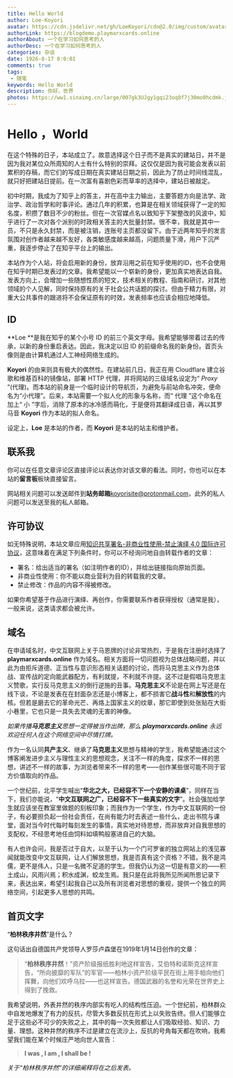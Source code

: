 ```yaml
---
title: Hello World
author: Loe-Koyori
avatar: https://cdn.jsdelivr.net/gh/LoeKoyori/cdn@2.0/img/custom/avatar.png
authorLink: https://blogdemo.playmarxcards.online
authorAbout: 一个在学习如何思考的人
authorDesc: 一个在学习如何思考的人
categories: 杂谈
date: 1926-8-17 0:0:01
comments: true
tags: 
 - 随笔
keywords: Hello World
description: 你好，世界
photos: https://ww1.sinaimg.cn/large/007gk3UJgy1gqi23oq8f7j30mo0hcdmk.jpg
---
```

# Hello ，World

在这个特殊的日子，本站成立了。故意选择这个日子而不是真实的建站日，并不是因为我对某位众所周知的人士有什么特别的崇拜。这仅仅是因为我可能会发表以前累积的存稿，而它们的写成日期在真实建站日期之前，因此为了防止时间线混乱，就只好把建站日提前。在一次富有喜剧色彩而草率的选择中，建站日被敲定。

初中时期，我成为了知乎上的答主，并在高中主力输出，主要答题方向是法学、政治学、政治哲学和时事评论。通过几年的积累，也算是在相关领域获得了一定的知名度，积攒了数目不少的粉丝。但在一次官媒点名以致知乎下架整改的风波中，知乎进行了一次对各个派别的时政相关答主的大批量封禁。很不幸，我就是其中一员，不只是永久封禁，而是被注销，连账号主页都没留下。由于近两年知乎的发言氛围对创作者越来越不友好，各类敏感度越来越高，问题质量下滑，用户下沉严重，我逐步停止了在知乎平台上的输出。

本站作为个人站，将会启用新的身份，放弃沿用之前在知乎使用的ID，也不会使用在知乎时期已发表过的文章。我希望能以一个崭新的身份，更加真实地表达自我。发表方向上，会增加一些随想性质的短文，技术相关的教程、指南和研讨，对其他领域的个人见解，同时保持原有的关于社会公共话题的探讨。但由于精力有限，对重大公共事件的跟进将不会保证原有的时效，发表频率也应该会相应地降低。

## ID

**Loe **是我在知乎的某个小号 ID 的前三个英文字母。我希望能够带着过去的传承，以新的身份重启表达。因此，我决定以旧 ID 的前缀命名我的新身份。首页头像则是由计算机通过人工神经网络生成的。

**Koyori** 的由来则具有极大的偶然性。在建站前几日，我正在用 Cloudflare 建立谷歌和维基百科的镜像站，部署 HTTP 代理，并将网站的三级域名设定为“ *Proxy* ”(代理)。而本站的前身是一个临时设计的导航页，为避免与前站命名冲突，便命名为“小代理”。后来，本站需要一个拟人化的形象与名称，而“ 代理 ”这个命名在加上“ 小 ”字后，消除了原本的冰冷感而萌化，于是便将其翻译成日语，再以其罗马音 **Koyori** 作为本站的拟人命名。

设定上，**Loe** 是本站的作者，而 **Koyori** 是本站的站主和维护者。


## 联系我

你可以在任意文章评论区直接评论以表达你对该文章的看法。同时，你也可以在本站的**留言板**板块直接留言。

网站相关问题可以发送邮件到**站务邮箱**koyorisite@protonmail.com，此外的私人问题可以发送至我的私人邮箱。

## 许可协议

如无特殊说明，本站文章应用[知识共享署名-非商业性使用-禁止演绎 4.0 国际许可协议](https://creativecommons.org/licenses/by-nc-nd/4.0/deed.zh)，这意味着在满足下列条件时，你可以不经询问地自由转载作者的文章：

- 署名：给出适当的署名（如注明作者的ID），并给出链接指向原始页面。
- 非商业性使用：你不能以商业营利为目的转载我的文章。
- 禁止修改：作品的内容不得被修改。

如果你希望基于作品进行演绎、再创作，你需要联系作者获得授权（通常是我），一般来说，这类请求都会被允许。

## 域名

在申请域名时，中文互联网上关于马恩牌的讨论非常热烈，于是我在注册时选择了 **playmarxcards.online** 作为域名。相关方面将一切问题视为总体战略问题，并以此为由拒斥道德、正当性与意识形态相关话题的讨论，而将马克思主义作为总体战、宣传战的定向能武器配方，有利就提，不利就不许提。这不过是假唱马克思主义赞歌，实行反马克思主义的倒行逆施的丑事。**马克思主义**不论是在网上写还是在线下谈，不论是发表在在封面杂志还是小博客上，都不损害它**战斗性**和**解放性**的内核。但若是磨去它的革命光芒、再烙上国家主义的纹章，那它即使到处张贴在大街小巷里，它也只是一具失去灵魂的无害的神像。

*如果传播**马克思主义**思想一定得被当作出牌，那么 **playmarxcards.online** 永远欢迎任何人在这个网络空间中尽情打牌。*

作为一名认同**共产主义**、继承了**马克思主义**思想与精神的学生，我希望能通过这个博客阐发进步主义与理性主义的思想观念，关注不一样的角度，探求不一样的思想，讲述不一样的故事，为浏览者带来不一样的思考——创作某些很可能不同于官方价值取向的作品。

一个世纪前，北平学生喊出“**华北之大，已经容不下一个安静的课桌**”，同样在当下，我们亦能说，“**中文互联网之广，已经容不下一些真实的文字**”。社会强加给学生就应该坐在教室里做题的刻板印象；而我作为一个学生，作为中文互联网的一份子，有必要担负起一份社会责任，在尚有能力时去表述一些什么，走出书院与课堂，面对当今时代每时每刻发生的事情，真实地对待思想，而非放弃对自我思想的支配权，不经思考地任由饲料如填鸭般塞进自己的大脑。

有人也许会问，我是否过于自大，以至于认为一个门可罗雀的独立网站上的浅见寡闻就能改变中文互联网，让人们解放思想，我是否真有这个资格？不错，我不是鸿儒，更不是伟人，只是一名微不足道的学生。但我仍认为这一切是有意义的——积土成山，风雨兴焉；积水成渊，蛟龙生焉。我只是在此将我所见所闻所思记录下来，表达出来，希望引起我自己以及所有浏览者对思想的重视，提供一个独立的网络空间，引起更多人思想的共鸣。
## 首页文字

“**柏林秩序井然**”是什么？

这句话出自德国共产党领导人罗莎卢森堡在1919年1月14日创作的文章：

> “**柏林秩序井然**！”资产阶级报纸胜利地这样宣告，艾伯特和诺斯克这样宣告，“所向披靡的军队”的军官——柏林小资产阶级平民在街上用手帕向他们挥舞，向他们欢呼乌拉——也这样宣告。德国武器的名誉和光荣在世界史上得到了挽救。

我希望说明，外表井然的秩序内部实有吃人的结构性压迫。一个世纪前，柏林群众中自发地爆发了有力的反抗，尽管大多数反抗在形式上以失败告终。但人们能够立足于这些必不可少的失败之上，其中的每一次失败都让人们吸取经验、知识、力量、理想。这种井然的秩序不过是建立在流沙上，反抗的号角每天都在吹响，我希望我们能在某个时候庄严地向世人宣告：

> **I was , I am , I shall be !**

*关于“柏林秩序井然”的详细阐释将在之后发表。*